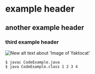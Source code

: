 # example header

## another example header

### third example header

![New alt text about 'Image of Yaktocat'](https://octodex.github.com/images/yaktocat.png)

```
$ javac CodeExample.java
$ java CodeExample.class 1 2 3 4
```
